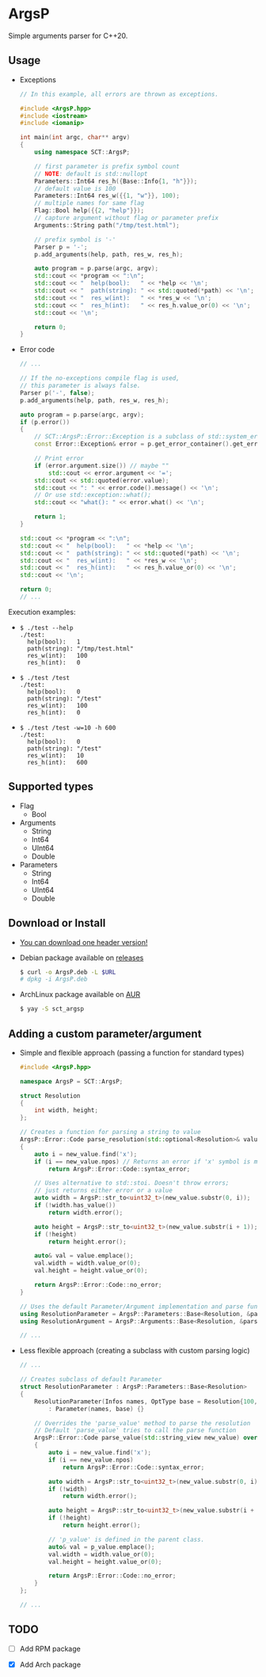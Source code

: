 # ArgsP

Simple arguments parser for C++20.

## Usage
- Exceptions
	```cpp
	// In this example, all errors are thrown as exceptions.

	#include <ArgsP.hpp>
	#include <iostream>
	#include <iomanip>

	int main(int argc, char** argv)
	{
		using namespace SCT::ArgsP;

		// first parameter is prefix symbol count
		// NOTE: default is std::nullopt
		Parameters::Int64 res_h({Base::Info{1, "h"}});
		// default value is 100
		Parameters::Int64 res_w({{1, "w"}}, 100);
		// multiple names for same flag
		Flag::Bool help({{2, "help"}});
		// capture argument without flag or parameter prefix
		Arguments::String path("/tmp/test.html");

		// prefix symbol is '-'
		Parser p = '-';
		p.add_arguments(help, path, res_w, res_h);

		auto program = p.parse(argc, argv);
		std::cout << *program << ":\n";
		std::cout << "  help(bool):   " << *help << '\n';
		std::cout << "  path(string): " << std::quoted(*path) << '\n';
		std::cout << "  res_w(int):   " << *res_w << '\n';
		std::cout << "  res_h(int):   " << res_h.value_or(0) << '\n';
		std::cout << '\n';

		return 0;
	}
	```
- Error code
	```cpp
	// ...

	// If the no-exceptions compile flag is used,
	// this parameter is always false.
	Parser p('-', false);
	p.add_arguments(help, path, res_w, res_h);

	auto program = p.parse(argc, argv);
	if (p.error())
	{
		// SCT::ArgsP::Error::Exception is a subclass of std::system_error
		const Error::Exception& error = p.get_error_container().get_error();

		// Print error
		if (error.argument.size()) // maybe ""
			std::cout << error.argument << '=';
		std::cout << std::quoted(error.value);
		std::cout << ": " << error.code().message() << '\n';
		// Or use std::exception::what();
		std::cout << "what(): " << error.what() << '\n';

		return 1;
	}

	std::cout << *program << ":\n";
	std::cout << "  help(bool):   " << *help << '\n';
	std::cout << "  path(string): " << std::quoted(*path) << '\n';
	std::cout << "  res_w(int):   " << *res_w << '\n';
	std::cout << "  res_h(int):   " << res_h.value_or(0) << '\n';
	std::cout << '\n';

	return 0;
	// ...
	```

Execution examples:
-	```
	$ ./test --help
	./test:
	  help(bool):   1
	  path(string): "/tmp/test.html"
	  res_w(int):   100
	  res_h(int):   0
	```
-	```
	$ ./test /test
	./test:
	  help(bool):   0
	  path(string): "/test"
	  res_w(int):   100
	  res_h(int):   0
	```
-	```
	$ ./test /test -w=10 -h 600
	./test:
	  help(bool):   0
	  path(string): "/test"
	  res_w(int):   10
	  res_h(int):   600
	```

## Supported types
- Flag
	- Bool
- Arguments
	- String
	- Int64
	- UInt64
	- Double
- Parameters
	- String
	- Int64
	- UInt64
	- Double

## Download or Install
- [You can download one header version!](https://github.com/SuicideCatt/ArgsP/releases/latest)
- Debian package available on [releases](https://github.com/SuicideCatt/ArgsP/releases/latest)

	```bash
	$ curl -o ArgsP.deb -L $URL
	# dpkg -i ArgsP.deb
	```
- ArchLinux package available on [AUR](https://aur.archlinux.org/packages/sct_argsp)

	```bash
	$ yay -S sct_argsp
	```

## Adding a custom parameter/argument
- Simple and flexible approach (passing a function for standard types)
	```cpp
	#include <ArgsP.hpp>

	namespace ArgsP = SCT::ArgsP;

	struct Resolution
	{
	    int width, height;
	};

	// Creates a function for parsing a string to value
	ArgsP::Error::Code parse_resolution(std::optional<Resolution>& value, std::string_view new_value)
	{
		auto i = new_value.find('x');
		if (i == new_value.npos) // Returns an error if 'x' symbol is missing
			return ArgsP::Error::Code::syntax_error;

		// Uses alternative to std::stoi. Doesn't throw errors;
		// just returns either error or a value
		auto width = ArgsP::str_to<uint32_t>(new_value.substr(0, i));
		if (!width.has_value())
			return width.error();

		auto height = ArgsP::str_to<uint32_t>(new_value.substr(i + 1));
		if (!height)
			return height.error();

		auto& val = value.emplace();
		val.width = width.value_or(0);
		val.height = height.value_or(0);

		return ArgsP::Error::Code::no_error;
	}

	// Uses the default Parameter/Argument implementation and parse function
	using ResolutionParameter = ArgsP::Parameters::Base<Resolution, &parse_resolution>;
	using ResolutionArgument = ArgsP::Arguments::Base<Resolution, &parse_resolution>;

	// ...
	```
- Less flexible approach (creating a subclass with custom parsing logic)
	```cpp
	// ...

	// Creates subclass of default Parameter
	struct ResolutionParameter : ArgsP::Parameters::Base<Resolution>
	{
		ResolutionParameter(Infos names, OptType base = Resolution{100, 100})
			: Parameter(names, base) {}

		// Overrides the 'parse_value' method to parse the resolution
		// Default 'parse_value' tries to call the parse function
		ArgsP::Error::Code parse_value(std::string_view new_value) override
		{
			auto i = new_value.find('x');
			if (i == new_value.npos)
				return ArgsP::Error::Code::syntax_error;

			auto width = ArgsP::str_to<uint32_t>(new_value.substr(0, i));
			if (!width)
				return width.error();

			auto height = ArgsP::str_to<uint32_t>(new_value.substr(i + 1));
			if (!height)
				return height.error();

			// 'p_value' is defined in the parent class.
			auto& val = p_value.emplace();
			val.width = width.value_or(0);
			val.height = height.value_or(0);

			return ArgsP::Error::Code::no_error;
		}
	};

	// ...
	```

## TODO
- [ ] Add RPM package
- [x] Add Arch package

